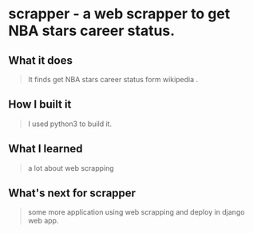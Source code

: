 # scrapper - a web scrapper to get NBA stars career status.

## What it does
> It finds get NBA stars career status form wikipedia .
## How I built it
> I used python3 to build it.
## What I learned
> a lot about web scrapping
## What's next for scrapper
> some more application using web scrapping and deploy in django web app.
